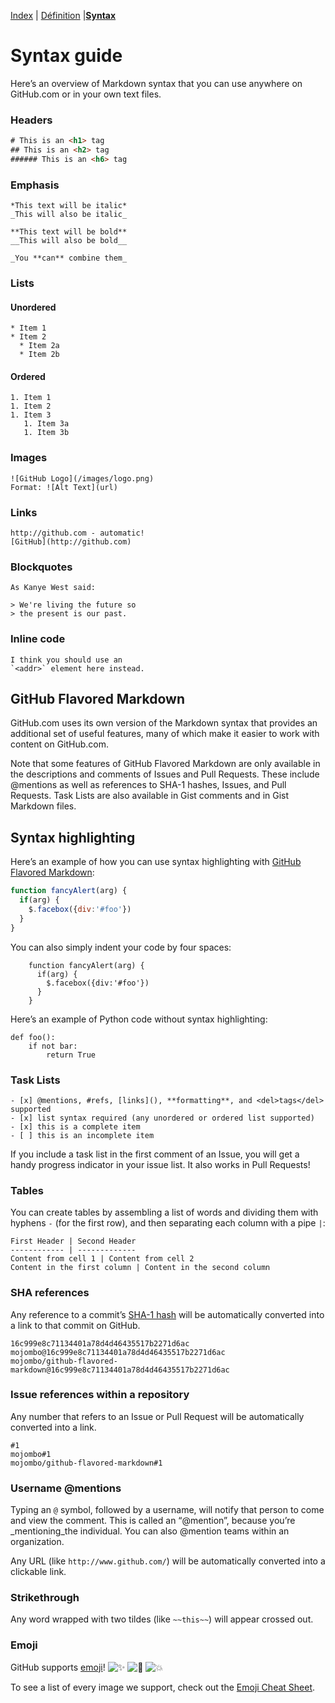 [Index](https://github.com/JustineCrenier/exercice-markdown) | [Définition](https://github.com/JustineCrenier/exercice-markdown/blob/master/Définition.md) |[**Syntax**](#)
# Syntax guide

Here’s an overview of Markdown syntax that you can use anywhere on GitHub.com or in your own text files.

### Headers
```html
# This is an <h1> tag
## This is an <h2> tag
###### This is an <h6> tag
```

### Emphasis
```
*This text will be italic*
_This will also be italic_

**This text will be bold**
__This will also be bold__

_You **can** combine them_
```

### Lists

#### Unordered
```
* Item 1
* Item 2
  * Item 2a
  * Item 2b
```
#### Ordered
```
1. Item 1
1. Item 2
1. Item 3
   1. Item 3a
   1. Item 3b
```

### Images
```
![GitHub Logo](/images/logo.png)
Format: ![Alt Text](url)
```

### Links
```
http://github.com - automatic!
[GitHub](http://github.com)
```

### Blockquotes
```
As Kanye West said:

> We're living the future so
> the present is our past.
```

### Inline code
```
I think you should use an
`<addr>` element here instead.
```

## GitHub Flavored Markdown
GitHub.com uses its own version of the Markdown syntax that provides an additional set of useful features, many of which make it easier to work with content on GitHub.com.

Note that some features of GitHub Flavored Markdown are only available in the descriptions and comments of Issues and Pull Requests. These include @mentions as well as references to SHA-1 hashes, Issues, and Pull Requests. Task Lists are also available in Gist comments and in Gist Markdown files.

## Syntax highlighting 

Here’s an example of how you can use syntax highlighting with [GitHub Flavored Markdown](https://help.github.com/articles/basic-writing-and-formatting-syntax/):

```javascript
function fancyAlert(arg) {
  if(arg) {
    $.facebox({div:'#foo'})
  }
}
```
You can also simply indent your code by four spaces:

```
    function fancyAlert(arg) {
      if(arg) {
        $.facebox({div:'#foo'})
      }
    }
```
Here’s an example of Python code without syntax highlighting:
```
def foo():
    if not bar:
        return True
```

### Task Lists

```
- [x] @mentions, #refs, [links](), **formatting**, and <del>tags</del> supported
- [x] list syntax required (any unordered or ordered list supported)
- [x] this is a complete item
- [ ] this is an incomplete item

```

If you include a task list in the first comment of an Issue, you will get a handy progress indicator in your issue list. It also works in Pull Requests!

### Tables

You can create tables by assembling a list of words and dividing them with hyphens  `-`  (for the first row), and then separating each column with a pipe  `|`:

```
First Header | Second Header
------------ | -------------
Content from cell 1 | Content from cell 2
Content in the first column | Content in the second column
```

### SHA references
Any reference to a commit’s [SHA-1 hash](http://en.wikipedia.org/wiki/SHA-1) will be automatically converted into a link to that commit on GitHub.
```
16c999e8c71134401a78d4d46435517b2271d6ac
mojombo@16c999e8c71134401a78d4d46435517b2271d6ac
mojombo/github-flavored-markdown@16c999e8c71134401a78d4d46435517b2271d6ac
```

### Issue references within a repository
Any number that refers to an Issue or Pull Request will be automatically converted into a link.
```
#1
mojombo#1
mojombo/github-flavored-markdown#1
```

### Username @mentions

Typing an  `@`  symbol, followed by a username, will notify that person to come and view the comment. This is called an “@mention”, because you’re  _mentioning_the individual. You can also @mention teams within an organization.

Any URL (like  `http://www.github.com/`) will be automatically converted into a clickable link.

### Strikethrough

Any word wrapped with two tildes (like  `~~this~~`) will appear crossed out.

### Emoji

GitHub supports  [emoji](https://help.github.com/articles/basic-writing-and-formatting-syntax/#using-emoji)!  ![:sparkles:](https://assets-cdn.github.com/images/icons/emoji/unicode/2728.png ":sparkles:")  ![:camel:](https://assets-cdn.github.com/images/icons/emoji/unicode/1f42b.png ":camel:")  ![:boom:](https://assets-cdn.github.com/images/icons/emoji/unicode/1f4a5.png ":boom:")

To see a list of every image we support, check out the  [Emoji Cheat Sheet](http://www.emoji-cheat-sheet.com/).

